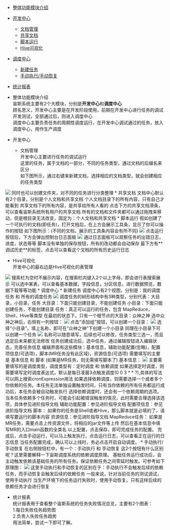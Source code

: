 * [整体功能模块介绍](#section1)  
* [开发中心](#section2)  
  * [文档管理](#sec2-doc)
  * [共享文档](#sec2-share)
  * [脚本运行](#sec2-script)
  * [Hive可视化](#sec2-hive)
* [调度中心](#section3)  
  * [新建任务](#sec3-new)
  * [手动执行/手动恢复](#sec3-runtype)
* [统计报表](#section4)  


* <span id="section1">整体功能模块介绍</span>  
宙斯系统主要有2个大模块，分别是**开发中心**和**调度中心**  
顾名思义，开发中心主要是在开发阶段使用，前期在开发中心进行任务的调试开发测试，全部通过后，则进入调度中心  
调度中心主要负责任务的周期性调度运行，在开发中心调试通过的任务，放入调度中心，用作生产调度  
* <span id="section2">开发中心<span>  
  * <span id="sec2-doc">文档管理</span>  
开发中心主要进行任务的调试运行  
这里的任务，属于文档的一部分，不同的任务类型，通过文档的后缀名来区分  
如下图所示，通过右键来新建文档，选择相应的文档类型，就会创建相应的任务类型  
<img src="http://xuhengfei.com/assets/images/articles/zeus/dev-center-new.png" />  
同时也可以创建文件夹，对不同的任务进行分类整理  
  * <span id="sec2-share">共享文档</span>  
文档中心默认有2个目录，分别是个人文档和共享文档  
个人文档目录下的所有内容，只有自己才能看到  
共享文档下的所有内容，是共享给所有人看的  
点击下方的共享文档滑条，可以查看宙斯系统所有用户的共享文档  
所有的文档和文件夹都可以通过拖拽来移动，但是根目录无法改变，固定为：个人文档和共享文档  
  * <span id="sec2-script">脚本运行</span>  
假如创建了一个可执行的文档(即任务)，打开文档后，在上方会展示工具条，显示了你可以操作的按钮  
如下图所示：(不同的文档，展示的工具条内容会有所不同)  
<img src="http://xuhengfei.com/assets/images/articles/zeus/dev-center-toolbar.png"/>  
点击运行按钮后，下方会弹出控制台日志面板  
<img src="http://xuhengfei.com/assets/images/articles/zeus/dev-center-log.png" />  
通过日志面板可以观察任务的出错日志，进度，状态等等  
脚本没有单独的保存按钮，所有的改动都会自动保存  
最下方有**调试历史**的标签，点击可以查看这个文档的所有历史运行日志  

  * <span id="sec2-hive">Hive可视化</span>  
开发中心的最右边是Hive可视化的表管理  
<img src="http://xuhengfei.com/assets/images/articles/zeus/dev-center-hive.png" />  
搜索栏为空时不展示内容，在搜索栏内键入2个以上字母，即会进行表搜索展示  
可以选中某表，可以查看基本数据，字段信息，分区信息，进行数据预览，数据下载等等功能  
* <span id="section3">调度中心</span>
  * <span id="sec3-new">新建任务</span>  
调度中心有2个视图，分别是：我的调度任务 和 所有的调度任务  
<img src="http://xuhengfei.com/assets/images/articles/zeus/schedule-tree.png" />  
调度任务的树形结构中有3种类型，分别代表：大目录，小目录，任务  
大目录：下面只能创建目录，不能创建任务  
小目录：下面只能创建任务，不能创建目录  
任务：真正可以运行的任务，包含 MapReduce，Shell，Hive等类型  
在最初的状态下，只有一个根节点的大目录：众神之神  
选中众神之神后，右侧有一列按钮：  
<img src="http://xuhengfei.com/assets/images/articles/zeus/schedule-group-buttons.png"/>  
点击“添加组”按钮，可以创建一个目录：  
<img src="http://xuhengfei.com/assets/images/articles/zeus/schedule-newgroup.png" />  
选择“小目录”，填上名称，即可在“众神之神”下创建一个小目录  
同理在小目录下可以创建一个任务  
<img src="http://xuhengfei.com/assets/images/articles/zeus/schedule-newjob.png" />  
名称可以随意填写，后续也可以修改，任务类型三选一，而且选定后未来都无法修改  
任务创建成功后，选中任务，通过编辑按钮进入编辑状态，完善任务信息  
编辑界面有这些模块：基本信息，辅助功能配置(忽略)，配置项信息(可选项)，脚本(MR任务没有此区域)，资源信息(可选项)  
需要填写的主要是 基本信息 和 脚本 (如果是MR任务，则无需填写脚本了)  
基本信息：  
<img src="http://xuhengfei.com/assets/images/articles/zeus/schedule-editjob-base.png"/>  
主要需要填写的是调度类型，调度类型有：定时调度 和 依赖调度  
如果选择定时调度，则需要填写定时调度表达式，默认是每日凌晨3点触发调度(0 0 3 * * ?),具体的写法可以网上搜索cronExpression用法  
如果选择依赖调度，则需要选择一个或者多个你依赖的任务。本任务无法单独设置触发时间，只有当你依赖的所有任务都运行成功后，本任务会被自动触发执行  
选择依赖调度时，还会有一个依赖周期的选项。当本任务依赖多个任务时，可能会引起被错误触发的情况，此时需要合理选择该选项，具体参见进阶指导文档  
辅助功能配置：参见进阶指导文档  
配置项信息：参见进阶指导文档  
脚本：  
如果你的任务是Shell或者Hive，那么脚本就是必填的了，请填写要运行的脚本内容  
资源信息：参见进阶指导文档  
MapReduce任务：  
如果是MR任务，需要点击上传资源文件，将相应的jar文件等上传  
然后在基本信息中填写MR的入口main函数的全类名  
以上配置，点击保存，即可完成任务的配置。  
完成后，点击手动运行，可以马上触发执行，点击运行日志，可以查看正在运行的日志信息  
当任务配置完成，确认可以上线时，务必点击开启自动调度。
  * <span id="sec3-runtype">手动执行/手动恢复</span>  
在右侧按钮栏中，有一个：手动执行 和 手动恢复  
这2个按钮有什么区别呢？这里需要解释一下宙斯调度系统的依赖调度原理。  
基础任务运行成功后，会主动触发依赖该基础任务的所有任务。保证依赖任务之间零延时触发。可参考如下原理图：  
<a href="http://xuhengfei.github.io/assets/images/articles/zeus/graph-schedule.png" target="_blank" title="点击查看大图"><img src="http://xuhengfei.github.io/assets/images/articles/zeus/graph-schedule.png"/></a>  
这里手动执行和手动恢复的区别在于：手动执行不会触发后续的依赖任务，而手动恢复会触发后续的依赖任务  
一般来说，针对当前任务的测试调试，使用手动执行  
当生产环境下的任务运行失败时，使用手动恢复。只有这样后续的依赖任务才会进行恢复  


* <span id="section4">统计报表</span>  
统计报表用于查看整个宙斯系统的任务失败情况总览，主要有2个图表：  
1.每日失败任务趋势图  
2.负责人失败任务趋势  
用法简单，尝试一下即可了解。  
